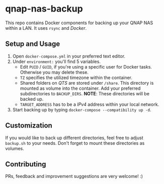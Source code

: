 # qnap-nas-backup
This repo contains Docker components for backing up your QNAP NAS within a LAN.
It uses `rsync` and *Docker*.

## Setup and Usage
1. Open `docker-compose.yml` in your preferred text editor.
1. Under `environment:` you'll find 5 variables.
    * Edit `PUID` / `GUID`, if you're using a specific user for Docker tasks.
    Otherwise you may delete these.
    * `TZ` specifies the utilized timezone within the container.
    * Shared folders on *QTS* are stored under `/share`. This directory is 
    mounted as volume into the container. Add your preferred subdirectories 
    to `BACKUP_DIRS`. **NOTE**: These directories will be backed up.
    * `TARGET_ADDRESS` has to be a *IPv4* address within your local network.
1. Start backing up by typing `docker-compose --compatibility up -d`.

## Customization
If you would like to back up different directories, feel free to adjust 
`backup.sh` to your needs. Don't forget to mount these directories as volumes.

## Contributing
PRs, feedback and improvement suggestions are very welcome! :)
